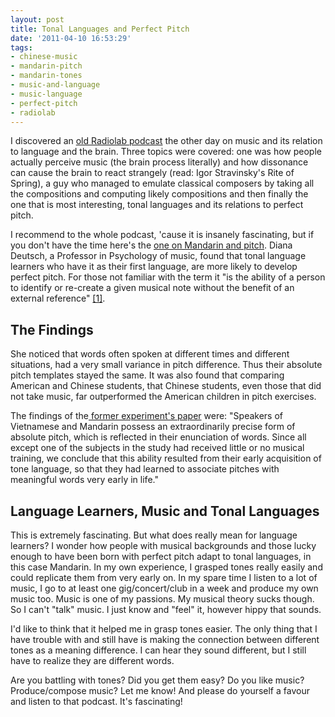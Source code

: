 ```yaml
---
layout: post
title: Tonal Languages and Perfect Pitch
date: '2011-04-10 16:53:29'
tags:
- chinese-music
- mandarin-pitch
- mandarin-tones
- music-and-language
- music-language
- perfect-pitch
- radiolab
---
```


I discovered an <a href="http://www.radiolab.org/2007/sep/24/">old Radiolab podcast</a> the other day on music and its relation to language and the brain. Three topics were covered: one was how people actually perceive music (the brain process literally) and how dissonance can cause the brain to react strangely (read: Igor Stravinsky's Rite of Spring), a guy who managed to emulate classical composers by taking all the compositions and computing likely compositions and then finally the one that is most interesting, tonal languages and its relations to perfect pitch.

I recommend to the whole podcast, 'cause it is insanely fascinating, but if you don't have the time here's the <a href="http://www.radiolab.org/2007/sep/24/behaves-so-strangely/">one on Mandarin and pitch</a>. Diana Deutsch, a Professor in Psychology of music, found that tonal language learners who have it as their first language, are more likely to develop perfect pitch. For those not familiar with the term it "is the ability of a person to identify or re-create a given musical note without the benefit of an external reference" <a href="http://en.wikipedia.org/wiki/Absolute_pitch">[1]</a>.
<h2>The Findings</h2>
She noticed that words often spoken at different times and different situations, had a very small variance in pitch difference. Thus their absolute pitch templates stayed the same. It was also found that comparing American and Chinese students, that Chinese students, even those that did not take music, far outperformed the American children in pitch exercises.

The findings of the<a href="http://www.acoustics.org/press/138th/deutsch.htm"> former experiment's paper</a> were: "Speakers of Vietnamese and Mandarin possess an extraordinarily precise form of absolute pitch, which is reflected in their enunciation of words. Since all except one of the subjects in the study had received little or no musical training, we conclude that this ability resulted from their early acquisition of tone language, so that they had learned to associate pitches with meaningful words very early in life."
<h2>Language Learners, Music and Tonal Languages</h2>
This is extremely fascinating. But what does really mean for language learners? I wonder how people with musical backgrounds and those lucky enough to have been born with perfect pitch adapt to tonal languages, in this case Mandarin. In my own experience, I grasped tones really easily and could replicate them from very early on. In my spare time I listen to a lot of music, I go to at least one gig/concert/club in a week and produce my own music too. Music is one of my passions. My musical theory sucks though. So I can't "talk" music. I just know and "feel" it, however hippy that sounds.

I'd like to think that it helped me in grasp tones easier. The only thing that I have trouble with and still have is making the connection between different tones as a meaning difference. I can hear they sound different, but I still have to realize they are different words.

Are you battling with tones? Did you get them easy? Do you like music? Produce/compose music? Let me know! And please do yourself a favour and listen to that podcast. It's fascinating!